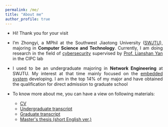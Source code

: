 ```yaml
---
permalink: /me/
title: "About me"
author_profile: true
---
```


<style>body{text-align: justify}</style>
 
* Hi! Thank you for your visit

* I’m Zhongyi, a MPhil at the Southwest Jiaotong University ([SWJTU](https://en.wikipedia.org/wiki/Southwest_Jiaotong_University)), majoring in **Computer Science and Technology**. Currently, I am doing research in the field of <u>cybersecurity</u> supervised by [Prof. Lianshan Yan](https://scholar.google.com/citations?hl=en&user=2ciZC4EAAAAJ) in the CIPC lab

* I used to be an undergraduate majoring in **Network Engineering** at SWJTU. My interest at that time mainly focused on the <u>embedded system</u> developing. I am in the top 14% of my major and have obtained the qualification for direct admission to graduate school

* To know more about me, you can have a view on following materials:
  * [CV](/cv)
  * [Undergraduate transcript](https://jayzheng98.github.io/files/Undergraduate%20Transcript.pdf)
  * [Graduate transcript](https://jayzheng98.github.io/files/Graduate%20Transcript.pdf)
  * [Master's thesis (short English ver.)](https://jayzheng98.github.io/projects/project2)

